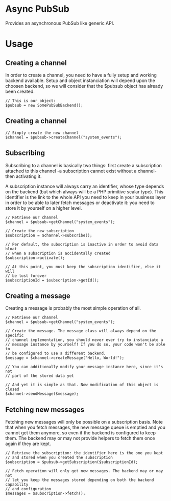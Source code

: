 Async PubSub
============

Provides an asynchronous PubSub like generic API.

Usage
=====

Creating a channel
------------------

In order to create a channel, you need to have a fully setup and working
backend available. Setup and object instanciation will depend upon the choosen
backend, so we will consider that the $pubsub object has already been created.

    // This is our object:
    $pubsub = new SomePubSubBackend();

Creating a channel
------------------

    // Simply create the new channel
    $channel = $pubsub->createChannel("system_events");

Subscribing
-----------

Subscribing to a channel is basically two things: first create a subscription
attached to this channel -a subscription cannot exist without a channel- then
activating it.

A subscription instance will always carry an identifier, whose type depends on
the backend (but which always will be a PHP primitive scalar type). This
identifier is the link to the whole API you need to keep in your business 
layer in order to be able to later fetch messages or deactivate it: you need
to store it by yourself on a higher level.

    // Retrieve our channel
    $channel = $pubsub->getChannel("system_events");

    // Create the new subscription
    $subscription = $channel->subscribe();

    // Per default, the subscription is inactive in order to avoid data bloat
    // when a subscription is accidentally created
    $subscription->activate();

    // At this point, you must keep the subscription identifier, else it will
    // be lost forever
    $subscriptionId = $subscription->getId();

Creating a message
------------------

Creating a message is probably the most simple operation of all.

    // Retrieve our channel
    $channel = $pubsub->getChannel("system_events");

    // Create the message. The message class will always depend on the specific
    // channel implementation, you should never ever try to instanciate a
    // message instance by yourself! If you do so, your code won't be able to
    // be configured to use a different backend.
    $message = $channel->createMessage("Hello, World!");

    // You can additionally modify your message instance here, since it's not
    // part of the stored data yet

    // And yet it is simple as that. Now modification of this object is closed
    $channel->sendMessage($message);

Fetching new messages
---------------------

Fetching new messages will only be possible on a subscription basis. Note that
when you fetch messages, the new message queue is emptied and you cannot get
them anymore, so even if the backend is configured to keep them. The backend
may or may not provide helpers to fetch them once again if they are kept.

    // Retrieve the subscription: the identifier here is the one you kept
    // and stored when you created the subscription
    $subscription = $pubsub->getSubscription($subscriptionId);

    // Fetch operation will only get new messages. The backend may or may not
    // let you keep the messages stored depending on both the backend capability
    // and configuration
    $messages = $subscription->fetch();
